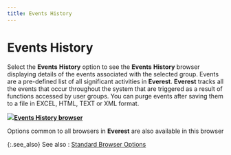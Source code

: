 ```yaml
---
title: Events History
---
```


# Events History


Select the **Events** **History**  option to see the **Events** **History** browser displaying details of  the events associated with the selected group. Events are a pre-defined  list of all significant activities in **Everest**.  **Everest** tracks all the events  that occur throughout the system that are triggered as a result of functions  accessed by user groups. You can purge events after saving them to a file  in EXCEL, HTML, TEXT or XML format.


**![]({{site.sc_baseurl}}/img/lens.gif)[Events  History browser]({{site.utl_chm}}/audit-trail/event-history/events_history_browser_utility_content.html)**


Options common to all browsers in **Everest**  are also available in this browser


{:.see_also}
See also
: [Standard  Browser Options]({{site.wwe_chm}}/everest-client/ui/browsers/standard_browser_options.html)
